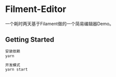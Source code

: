 # Filment-Editor

一个耗时两天基于Filament做的一个简易编辑器Demo。

## Getting Started

```bash
安装依赖
yarn

开发模式
yarn start

```
